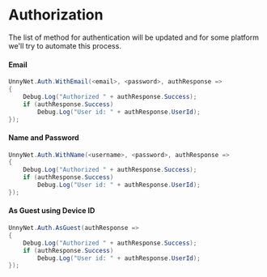# Authorization

The list of method for authentication will be updated and for some platform we'll try to automate this process.

#### Email

```csharp fct_label="Unity"
UnnyNet.Auth.WithEmail(<email>, <password>, authResponse =>
{
    Debug.Log("Authorized " + authResponse.Success);
    if (authResponse.Success)
        Debug.Log("User id: " + authResponse.UserId);
});
```

#### Name and Password

```csharp fct_label="Unity"
UnnyNet.Auth.WithName(<username>, <password>, authResponse =>
{
    Debug.Log("Authorized " + authResponse.Success);
    if (authResponse.Success)
        Debug.Log("User id: " + authResponse.UserId);
});
```

#### As Guest using Device ID

```csharp fct_label="Unity"
UnnyNet.Auth.AsGuest(authResponse =>
{
    Debug.Log("Authorized " + authResponse.Success);
    if (authResponse.Success)
        Debug.Log("User id: " + authResponse.UserId);
});
```
